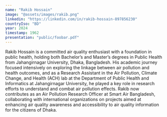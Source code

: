 ```yaml
---
name: "Rakib Hossain"
image: "@assets/images/rakib.png"
linkedin: "https://linkedin.com/in/rakib-hossain-897856230"
countryIso: "BD"
year: 2024
timestamp: 1962
presentation: "public/foobar.pdf"
---
```


Rakib Hossain is a committed air quality enthusiast with a foundation in public health, holding both Bachelor’s and Master’s degrees in Public Health from Jahangirnagar University, Dhaka, Bangladesh. His academic journey focused intensively on exploring the linkage between air pollution and health outcomes, and as a Research Assistant in the Air Pollution, Climate Change, and Health (ACH) lab at the Department of Public Health and Informatics at Jahangirnagar University, he played a key role in research efforts to understand and combat air pollution effects. Rakib now contributes as an Air Pollution Research Officer at Smart Air Bangladesh, collaborating with international organizations on projects aimed at enhancing air quality awareness and accessibility to air quality information for the citizens of Dhaka.
